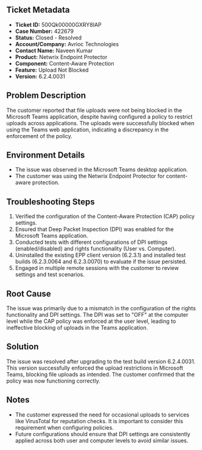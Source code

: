 ## Ticket Metadata
- **Ticket ID:** 500Qk00000GXRY8IAP
- **Case Number:** 422679
- **Status:** Closed - Resolved
- **Account/Company:** Avrioc Technologies
- **Contact Name:** Naveen Kumar
- **Product:** Netwrix Endpoint Protector
- **Component:** Content-Aware Protection
- **Feature:** Upload Not Blocked
- **Version:** 6.2.4.0031

## Problem Description
The customer reported that file uploads were not being blocked in the Microsoft Teams application, despite having configured a policy to restrict uploads across applications. The uploads were successfully blocked when using the Teams web application, indicating a discrepancy in the enforcement of the policy.

## Environment Details
- The issue was observed in the Microsoft Teams desktop application.
- The customer was using the Netwrix Endpoint Protector for content-aware protection.

## Troubleshooting Steps
1. Verified the configuration of the Content-Aware Protection (CAP) policy settings.
2. Ensured that Deep Packet Inspection (DPI) was enabled for the Microsoft Teams application.
3. Conducted tests with different configurations of DPI settings (enabled/disabled) and rights functionality (User vs. Computer).
4. Uninstalled the existing EPP client version (6.2.3.1) and installed test builds (6.2.3.0064 and 6.2.3.0070) to evaluate if the issue persisted.
5. Engaged in multiple remote sessions with the customer to review settings and test scenarios.

## Root Cause
The issue was primarily due to a mismatch in the configuration of the rights functionality and DPI settings. The DPI was set to "OFF" at the computer level while the CAP policy was enforced at the user level, leading to ineffective blocking of uploads in the Teams application.

## Solution
The issue was resolved after upgrading to the test build version 6.2.4.0031. This version successfully enforced the upload restrictions in Microsoft Teams, blocking file uploads as intended. The customer confirmed that the policy was now functioning correctly.

## Notes
- The customer expressed the need for occasional uploads to services like VirusTotal for reputation checks. It is important to consider this requirement when configuring policies.
- Future configurations should ensure that DPI settings are consistently applied across both user and computer levels to avoid similar issues.